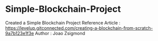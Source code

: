 # Simple-Blockchain-Project

Created a Simple Blockchain Project
Reference Article : https://levelup.gitconnected.com/creating-a-blockchain-from-scratch-9a7b123e1f3e
Author : Joao Zsigmond
